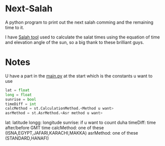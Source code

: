 # Next-Salah
A python program to print out the next salah comming and the remaining time to it.

I have [Salah tool](https://pypi.org/project/salat/) used to calculate the salat times using the equation of time and elevation angle of the sun, so a big thank to these brilliant guys.

# Notes

U have a part in the [main.py](./main.py) at the start which is the constants u want to use

```py
lat = float
long = float
sunrise = bool
timeDiff = int
calcMethod = st.CalculationMethod.<Method u want>
asrMethod = st.AsrMethod.<Asr method u want>
```
lat: latitude
longg: longitude
sunrise: if u want to count duha
timeDiff: time after/before GMT time
calcMethod: one of these (ISNA,EGYPT,JAFARI,KARACHI,MAKKA)
asrMethod: one of these (STANDARD,HANAFI)
